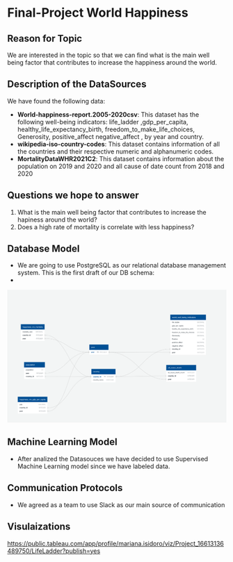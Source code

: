 # Final-Project World Happiness 

## Reason for Topic
We are interested in the topic so that we can find what is the main well being factor that contributes to increase the happiness around the world.

## Description of the DataSources

We have found the following  data:
* **World-happiness-report.2005-2020csv**:  This dataset has the following well-being indicators: life_ladder ,gdp_per_capita, healthy_life_expectancy_birth, freedom_to_make_life_choices, Generosity, positive_affect  negative_affect , by year and country.
* **wikipedia-iso-country-codes**: This dataset contains information of all the countries and their respective numeric and alphanumeric codes.
* **MortalityDataWHR2021C2**: This dataset contains information about the population on 2019 and 2020 and all cause of date count from 2018 and 2020

## Questions we hope to answer
1. What is the main well being factor that contributes to increase the hapiness around the world?
2. Does a high rate of mortality is correlate with less happiness?

## Database Model
 * We are going to use PostgreSQL as our relational database management system. This is the first draft of our DB schema: 
 * 
<p align="center">
  <img  src="db_squema_draft1.png" >
</p>


## Machine Learning Model
* After analized the Datasouces we have decided to use Supervised Machine Learning model since we have labeled data.


## Communication Protocols
* We agreed as a team to use Slack as our main source of communication

## Visulaizations
https://public.tableau.com/app/profile/mariana.isidoro/viz/Project_16613136489750/LifeLadder?publish=yes




